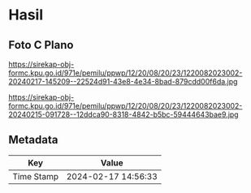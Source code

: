 # Hasil

## Foto C Plano

https://sirekap-obj-formc.kpu.go.id/971e/pemilu/ppwp/12/20/08/20/23/1220082023002-20240217-145209--22524d91-43e8-4e34-8bad-879cdd00f6da.jpg

https://sirekap-obj-formc.kpu.go.id/971e/pemilu/ppwp/12/20/08/20/23/1220082023002-20240215-091728--12ddca90-8318-4842-b5bc-59444643bae9.jpg


## Metadata

| Key        | Value               |
| ---------- | ------------------- |
| Time Stamp | 2024-02-17 14:56:33 |



